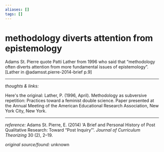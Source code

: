 ```yaml
---
aliases: []
tags: []
---
```


# methodology diverts attention from epistemology

Adams St. Pierre quote Patti Lather from 1996 who said that “methodology often diverts attention from more fundamental issues of epistemology”.[Lather in @adamsst.pierre-2014-brief p.9]


---

_thoughts & links:_


Here's the original: Lather, P. (1996, April). Methodology as subversive repetition: Practices toward a feminist double science. Paper presented at the Annual Meeting of the American Educational Research Association, New York City, New York.

---

_reference:_ Adams St. Pierre, E. (2014) ‘A Brief and Personal History of Post Qualitative Research: Toward “Post Inquiry”’. _Journal of Curriculum Theorizing_ 30 (2), 2–19.

_original source/found:_ unknown
